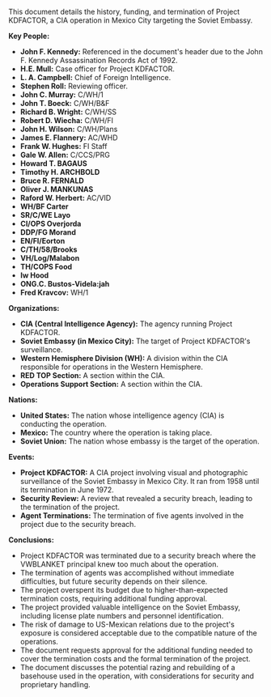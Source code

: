 This document details the history, funding, and termination of Project KDFACTOR, a CIA operation in Mexico City targeting the Soviet Embassy.

**Key People:**

*   **John F. Kennedy:** Referenced in the document's header due to the John F. Kennedy Assassination Records Act of 1992.
*   **H.E. Mull:** Case officer for Project KDFACTOR.
*   **L. A. Campbell:** Chief of Foreign Intelligence.
*   **Stephen Roll:** Reviewing officer.
*   **John C. Murray:** C/WH/1
*   **John T. Boeck:** C/WH/B&F
*   **Richard B. Wright:** C/WH/SS
*   **Robert D. Wiecha:** C/WH/FI
*   **John H. Wilson:** C/WH/Plans
*   **James E. Flannery:** AC/WHD
*   **Frank W. Hughes:** FI Staff
*   **Gale W. Allen:** C/CCS/PRG
*   **Howard T. BAGAUS**
*   **Timothy H. ARCHBOLD**
*   **Bruce R. FERNALD**
*   **Oliver J. MANKUNAS**
*   **Raford W. Herbert:** AC/VID
*   **WH/BF Carter**
*   **SR/C/WE Layo**
*   **CI/OPS Overjorda**
*   **DDP/FG Morand**
*   **EN/FI/Eorton**
*   **C/TH/58/Brooks**
*   **VH/Log/Malabon**
*   **TH/COPS Food**
*   **Iw Hood**
*   **ONG.C. Bustos-Videla:jah**
*   **Fred Kravcov:** WH/1

**Organizations:**

*   **CIA (Central Intelligence Agency):** The agency running Project KDFACTOR.
*   **Soviet Embassy (in Mexico City):** The target of Project KDFACTOR's surveillance.
*   **Western Hemisphere Division (WH):** A division within the CIA responsible for operations in the Western Hemisphere.
*   **RED TOP Section:** A section within the CIA.
*   **Operations Support Section:** A section within the CIA.

**Nations:**

*   **United States:** The nation whose intelligence agency (CIA) is conducting the operation.
*   **Mexico:** The country where the operation is taking place.
*   **Soviet Union:** The nation whose embassy is the target of the operation.

**Events:**

*   **Project KDFACTOR:** A CIA project involving visual and photographic surveillance of the Soviet Embassy in Mexico City. It ran from 1958 until its termination in June 1972.
*   **Security Review:** A review that revealed a security breach, leading to the termination of the project.
*   **Agent Terminations:** The termination of five agents involved in the project due to the security breach.

**Conclusions:**

*   Project KDFACTOR was terminated due to a security breach where the VWBLANKET principal knew too much about the operation.
*   The termination of agents was accomplished without immediate difficulties, but future security depends on their silence.
*   The project overspent its budget due to higher-than-expected termination costs, requiring additional funding approval.
*   The project provided valuable intelligence on the Soviet Embassy, including license plate numbers and personnel identification.
*   The risk of damage to US-Mexican relations due to the project's exposure is considered acceptable due to the compatible nature of the operations.
*   The document requests approval for the additional funding needed to cover the termination costs and the formal termination of the project.
*   The document discusses the potential razing and rebuilding of a basehouse used in the operation, with considerations for security and proprietary handling.
